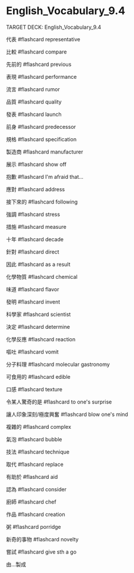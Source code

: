 # English_Vocabulary_9.4

TARGET DECK: English_Vocabulary_9.4

代表 #flashcard 
representative

比較 #flashcard 
compare

先前的 #flashcard 
previous

表現 #flashcard 
performance

流言 #flashcard 
rumor

品質 #flashcard 
quality

發表 #flashcard 
launch

前身 #flashcard 
predecessor

規格 #flashcard 
specification

製造商 #flashcard 
manufacturer

展示 #flashcard 
show off

抱歉 #flashcard 
I'm afraid that...

應對 #flashcard 
address

接下來的 #flashcard 
following

強調 #flashcard 
stress

措施 #flashcard 
measure

十年 #flashcard 
decade

針對 #flashcard 
direct

因此 #flashcard 
as a result 

化學物質 #flashcard 
chemical

味道 #flashcard 
flavor

發明 #flashcard 
invent

科學家 #flashcard 
scientist

決定 #flashcard 
determine

化學反應 #flashcard 
reaction

嘔吐 #flashcard 
vomit

分子料理 #flashcard 
molecular gastronomy

可食用的 #flashcard 
edible

口感 #flashcard 
texture

令某人驚奇的是 #flashcard 
to one's surprise

讓人印象深刻/極度興奮 #flashcard 
blow one's mind

複雜的 #flashcard 
complex

氣泡 #flashcard 
bubble

技法 #flashcard 
technique

取代 #flashcard 
replace

有助於 #flashcard 
aid

認為 #flashcard 
consider

廚師 #flashcard 
chef

作品 #flashcard 
creation

粥 #flashcard 
porridge

新奇的事物 #flashcard 
novelty

嘗試 #flashcard 
give sth a go

由...製成